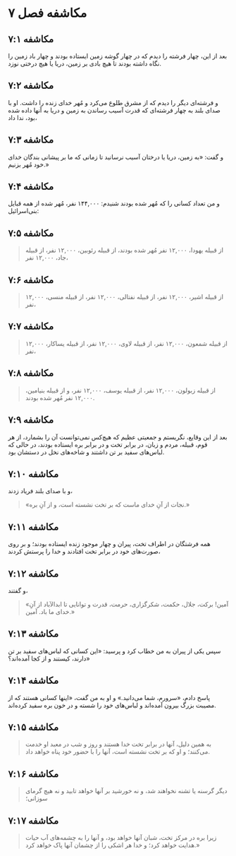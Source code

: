 # مکاشفه فصل ۷

## مکاشفه ۷:۱

بعد از این، چهار فرشته را دیدم که در چهار گوشه زمین ایستاده بودند و چهار باد زمین را نگاه داشته بودند تا هیچ بادی بر زمین، دریا یا هیچ درختی نوزد.

## مکاشفه ۷:۲

و فرشته‌ای دیگر را دیدم که از مشرق طلوع می‌کرد و مُهر خدای زنده را داشت. او با صدای بلند به چهار فرشته‌ای که قدرت آسیب رساندن به زمین و دریا به آنها داده شده بود، ندا داد،

## مکاشفه ۷:۳

و گفت: «به زمین، دریا یا درختان آسیب نرسانید تا زمانی که ما بر پیشانی بندگان خدای خود مُهر بزنیم.»

## مکاشفه ۷:۴

و من تعداد کسانی را که مُهر شده بودند شنیدم: ۱۴۴,۰۰۰ نفر، مُهر شده از همه قبایل بنی‌اسرائیل:

## مکاشفه ۷:۵

> از قبیله یهودا، ۱۲,۰۰۰ نفر مُهر شده بودند،
> از قبیله رئوبین، ۱۲,۰۰۰ نفر،
> از قبیله جاد، ۱۲,۰۰۰ نفر،

## مکاشفه ۷:۶

> از قبیله اشیر، ۱۲,۰۰۰ نفر،
> از قبیله نفتالی، ۱۲,۰۰۰ نفر،
> از قبیله منسی، ۱۲,۰۰۰ نفر،

## مکاشفه ۷:۷

> از قبیله شمعون، ۱۲,۰۰۰ نفر،
> از قبیله لاوی، ۱۲,۰۰۰ نفر،
> از قبیله یساکار، ۱۲,۰۰۰ نفر،

## مکاشفه ۷:۸

> از قبیله زبولون، ۱۲,۰۰۰ نفر،
> از قبیله یوسف، ۱۲,۰۰۰ نفر،
> و از قبیله بنیامین، ۱۲,۰۰۰ نفر مُهر شده بودند.

## مکاشفه ۷:۹

بعد از این وقایع، نگریستم و جمعیتی عظیم که هیچ‌کس نمی‌توانست آن را بشمارد، از هر قوم، قبیله، مردم و زبان، در برابر تخت و در برابر بره ایستاده بودند، در حالی که لباس‌های سفید بر تن داشتند و شاخه‌های نخل در دستشان بود.

## مکاشفه ۷:۱۰

و با صدای بلند فریاد زدند،

> «نجات از آنِ خدای ماست
> که بر تخت نشسته است،
> و از آنِ بره.»

## مکاشفه ۷:۱۱

همه فرشتگان در اطراف تخت، پیران و چهار موجود زنده ایستاده بودند؛ و بر روی صورت‌های خود در برابر تخت افتادند و خدا را پرستش کردند،

## مکاشفه ۷:۱۲

و گفتند،

> «آمین!
> برکت، جلال،
> حکمت، شکرگزاری، حرمت،
> قدرت و توانایی
> تا ابدالآباد از آنِ خدای ما باد.
> آمین.»

## مکاشفه ۷:۱۳

سپس یکی از پیران به من خطاب کرد و پرسید: «این کسانی که لباس‌های سفید بر تن دارند، کیستند و از کجا آمده‌اند؟»

## مکاشفه ۷:۱۴

پاسخ دادم، «سرورم، شما می‌دانید.» و او به من گفت، «اینها کسانی هستند که از مصیبت بزرگ بیرون آمده‌اند و لباس‌های خود را شسته و در خون بره سفید کرده‌اند.

## مکاشفه ۷:۱۵

> به همین دلیل، آنها در برابر تخت خدا هستند
> و روز و شب در معبد او خدمت می‌کنند؛
> و او که بر تخت نشسته است، آنها را با حضور خود پناه خواهد داد.

## مکاشفه ۷:۱۶

> دیگر گرسنه یا تشنه نخواهند شد،
> و نه خورشید بر آنها خواهد تابید و نه هیچ گرمای سوزانی؛

## مکاشفه ۷:۱۷

> زیرا بره در مرکز تخت، شبان آنها خواهد بود،
> و آنها را به چشمه‌های آب حیات هدایت خواهد کرد؛
> و خدا هر اشکی را از چشمان آنها پاک خواهد کرد.»
